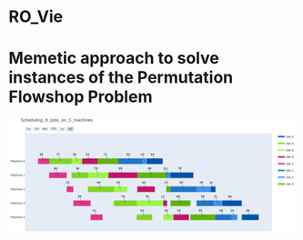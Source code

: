 # RO_Vie

# Memetic approach to solve instances of the Permutation Flowshop Problem

![Presentation](images/presentation_flow_shop_problem.PNG)
